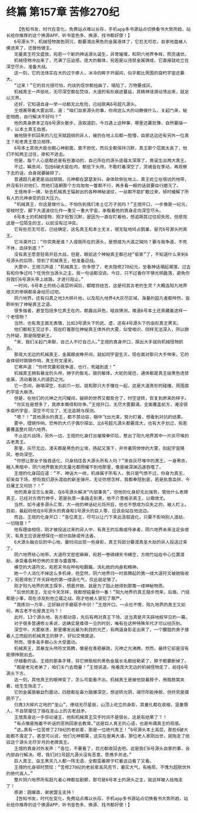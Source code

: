 # 终篇 第157章 苦修270纪
        【告知书友，时代在变化，免费站点难以长存，手机app多书源站点切换看书大势所趋，站长给你推荐的这个换源APP，听书音色多、换源、找书都好使！】
       6号源头下，机械怪物面色阴沉，都要滴出黑色的金属液体了，它忍无可忍，自家地盘被人摸进来了，还替他做主。
       无量真王符文盛放，宛若一个新的神话源头诞生，异常璀璨，和阴六地界争辉，照亮诸世。
       机械怪物冲出来了，充满了压迫感，庞大的躯体，宛若是以违禁金属铸成，它直接就屹立在深空尽头，准备大战。
       这一刻，它的法体实在大的过于瘆人，冰冷的眸子开阖间，似乎都比周围的腐朽宇宙还要大。
       “过来！”它的目光很可怕，灼烧的现世都扭曲了，塌陷了，万物要成灰。
       机械真王一声低吼，无尽深空都在焚烧，大道的有形痕迹蔓延，其精神涟漪动荡出来，就足以灭界。
       还好，它知道自身一举一动都无比危险，已经脱离6号超凡源头。
       王煊裹带着大雾出现，道：“咱们自家源头的事，你闹这么大的动静做什么，关起门来，秘密相商，自行解决不好吗？”
       他的真身原本正在6号源头散步，汲取道韵，今日遇上这种事，哪里还要犹豫，自然要插一手，以本土真王自居。
       被他随手抓回来的几位天赋超纲的异人，被扔在地上后都一脸懵，自家这边还有另外一位真王？和老真王意见相悖。
       6号本土其他大能也都心神剧震，莫不担忧，而后全都保持沉默，真王那个层面太高了，他们不知两王过往，掺和不进去。
       但是，每个人心底都还是有些激动的，自己所在的源头底蕴太深厚了，竟诞生出两大真王。
       不过，瞬息间，包括6破大能在内，都低下头颅，不敢盯着深空了，灵魂皆在季动，再观察下去的话，自身就要破碎了。
       普通超凡者更是战战兢兢，元神都在瑟瑟发抖，身体软倒在地上。真王屹立在很远的地带，并没有针对他们，而他们连朝那个方向匆匆一瞥都不行，再多看一眼的话就要自行磨灭了。
       王煊用手一拂，斩去机械真王辐射出的各种神秘波纹，一丝都不能扩散过来，顿时缓解了所有人的元神承受的巨大压力。
       “机械真王，你这是做什么，不怕伤到我们本土亿万子民吗？”王煊开口，一步像是一纪元，穿梭时空，脚下大道波纹化作一重又一重大宇宙，承载着他的真身走向深空尽头。
       6号本土的机械怪物，刚才短暂沉默，是因为一直在盯着他，想追朔其过往却失败，但感觉这是一位陌生的王，以前没有过冲突。
       它有些忍无可忍，已经确定，这名真王和本土无关，很无耻地鸠占鹊巢，冒充6号源头的真王。
       它冷漠开口：“你究竟是谁？入侵我所在的源头，是想成为大道之贼吗？要与我争道，不死不休，血拼到底？”
       没有真王愿意轻易开启大战，但是，眼前这个神秘真王都已经“偷家”了，不知道什么来到6号源头的后院，惊到了机械真王，他准备迎战。
       大雾中，王煊沉声道：“机械真王，你多想了，老夫隐修270纪元，坐看神话潮起潮落，过去有和你争过吗？任凭你当源头之主，我一句话都没说。今日，只不过看你不够光明磊落，避免你将我们6号源头带上歧路，才进行阻止。”
       一时间，6号本土的核心高层听闻后，都瞠目结舌，这是何其古老的生灵？大概连阳九地界熄灭的惨祸都亲身经历过吧。
       阴六地界，还有归真之地3大碎片地，以及阳九地界4大灰尽区域，海量的超凡者都哗然，皆聆听到了神秘真王之语。
       很多强者，甚至包括多位真王在内，都露出异色，暗自猜测，难道6号本土还真藏着这样一个老怪物？
       当然，也有真王面无表情，比如3号源头下的武、虚，还有4号源头下的虫形真王黑天。
       他们都和王交过手，现在盯着那位神秘真王体外的大雾，似曾相识，同样无法深入，所以颇为怀疑，那是隔壁新王。
       “来，我们关起门来聊，自己人不打自己人。”王煊的真身开口，探出大手就向机械怪物抓去。
       那庞大无边的机械真王，金属眼皮睁开间，就如同宇宙生灭，现在面对那只大手伸来，它的身体顿时锵锵作响，真王符文漫天。
       它寒声道：“你终究要和我争道，也行，死磕到底！”
       机械真王拥有暴龙的头颅，狮子的鬓毛，狼的躯体，大蛇的尾巴，通体都是真王级黑色违禁金属，流动着骇人的道韵之光。
       它一念间，崩塌深空，右前爪一划，就和那只大手撞在一起，这是大道真形的碰撞，周围腐朽宇宙大崩溃。
       但是，在他们的元神之光闪耀间，破碎的世界又都愈合了，时空逆转，恢复到原来的样子。
       “你实在是想多了，我原本懒得和你争。”王煊开口，无尽大雾翻涌，全面覆盖前方，淹没很多腐朽宇宙，深空不可见了，无法追朔与探测。
       “嗯？！”其他源头的真王，都不禁动容，眼中飞出光束，努力盯着，想看到对抗的结果。
       雾中，铿锵作响，恐怖的大爪子偶尔探出，比6号超凡源头都要庞大，也有大手划过，宛若要覆盖整片阴六地界。
       不止这片战场，另外一边，王煊的化身打出璀璨拳印后，惹出了阳九地界其中一片灰尽堆的古老真王。
       那里，灰尽无边，漫天都是黑色的尘埃，扬起又落下，并伴着阴惨惨的大雾，刮起宇宙飓风，卷向深空。
       “你想让那女子独吞造化，只身挡住各大源头所有人吗？”来自灰尽堆中的真王，一身黑衣，融入黑暗中，阴六地界散发的无量光都照耀不到他那里，像是被深渊迅速吞噬了。
       王煊的化身回应道：“不，神话大一统，机缘属于所有人，我只是气愤不过，你身为真王，却亲自下场，想将我们源头渡劫的新圣弹开。无论你想怎样，我都奉陪到底，若是执意血拼，今日屠王又何妨？！”
       他的真身没怎么发飙，在6号源头解决“内部事务”，但他的化身却无比强势，管他什么老牌真王，已经对方雨竹伸手，若是执意一条路走到黑，他不介意格杀真王，以儆效尤。
       当然，如今诸多源头汇聚，大一统的神话纪元将开启，他也不想成为众失之的，被人盯上。目前，最起码他在6号源头的真身和1号源头的巨人等，应该会站在他这边。
       而且，王煊的化身开口：“各位真王，尽可以让门下来此汲取造化，只要不影响别人渡劫，一切随意！”
       他有理由相信，刚才被投送过来的异人中，有真王的后裔或传承者，阴六地界未来注定会熄灭，有真王应该是想保住一部分血脉或传法者。
       6大源头融合后的中心地，霎时间出现一些身影，真王将部分要渡真圣大劫的异人投送过来了。
       阴六地界核心地带，大道符文密密麻麻，宛若一卷磅礴天书横空，方雨竹站在中心位置渡劫，承受着各种恐怖的灾景与雷霆等。
       横空的大道符文，宛若天书在哗啦啦翻篇，洗礼她的肉身和精神。
       她一个人消化不掉这么多机缘，但显然，阴六地界归一时蒸腾起的第一缕大道符文被她吸收了，宛若得到了开天辟地的第一缕造化气，仅此就足够了。
       刚才阳九地界的真王探手，想震开她，就是为了阻止她得到那第一缕神秘物质。
       “后世的真王，无论今天怎样，我都想掂量你一番！”阳九地界的真王踏步而来，后裔、门徒都是小事，现在涉及到他立威之战，刚才他被人冒犯了尊严。
       “我练剑一万年，正好缺对手磨砺手中剑！”王煊开口，一点也不憷，阳九地界的真王又如何，再古老不也是真王吗？！
       此时，13个源头地，各方都动容，先后有两对真王下场，这当真是开天辟地般罕见的一幕。
       对于很多普通修士来说，这确实是难得一见的时刻，唯有在这种特殊年代才可以经历到。
       深空中，大雾崩溃，那里爆发出最为刺目的光芒，有两道身影走出来了，一个朦胧的男子搂着人立而起的机械真王的脖子，好似交情莫逆。
       然而，很多高手都心头大受震动。
       机械真王，其暴龙头颅符文蒸腾，像是在青筋暴跳，元神之光沸腾，然而，最终它却是没有能够挣脱出去。
       仔细看的话，王煊的那条手臂，将它狮鬃般的黑色金属长毛都给勒紧了，脖子都要断掉了。
       “都是老兄老弟了，咱们关门去商量！”王煊说道，拖着庞大无边的机械怪物走了，前往6号源头下方。
       这一刻，其他真王的眼神变了，怎么可能看不出，机械真王是被他锁着脖子，用胳肢窝夹着，给生生拖走了。
       它的金属狼躯勐烈震动，四肢都在奋力踏爆深空，想逆转光阴，竭尽所能挣脱，但终究是摆脱不了。
       归真3大碎片之地的“圣山”，缭绕无尽星辰，山顶上屹立的身影，其童孔都在收缩，竖童慑人，不自禁握住了插在圣山上的古老战矛。
       王煊真身这一手惊动诸王，他和机械真王交手时间不是很长，这是有结果了？！
       “有点像是拖着不听话的恶狗回家去教育。”这是巨人真王的心语，也是布偶真王的观感。
       “这…真有一位苦修了270纪的老前辈，那是一位绝代真王！”6号源头本土高层，那些6破大能都不澹定了。甚至可以说，他们元神颤栗，这实在是离大谱，那位老人家刚出世，就拖走了统驭这个源头无尽岁月的老牌真王。
       王煊的真身对外发声：“各位，不要看了，目光都收回去吧。这是我们6号源头自家的事，会内部自行解决。嗯，我们对1号超凡源头没有恶意，愿携手并进。”
       巨人真王、虫王黑天几人都一阵无语，全都歪着脖子盯着这边看了又看。
       王煊的化身顿时赞叹：“苦修270纪的老前辈高风亮节，着实大气，有格局，不愧为超脱世外的绝代高人。”
       整片阴六地界所有超凡者心神都在剧颤，那可是6号本土的源头之主，就这样被人给拖走了！
       感谢：圆缓直，谢谢盟主支持！
       【告知书友，时代在变化，免费站点难以长存，手机app多书源站点切换看书大势所趋，站长给你推荐的这个换源APP，听书音色多、换源、找书都好使！】